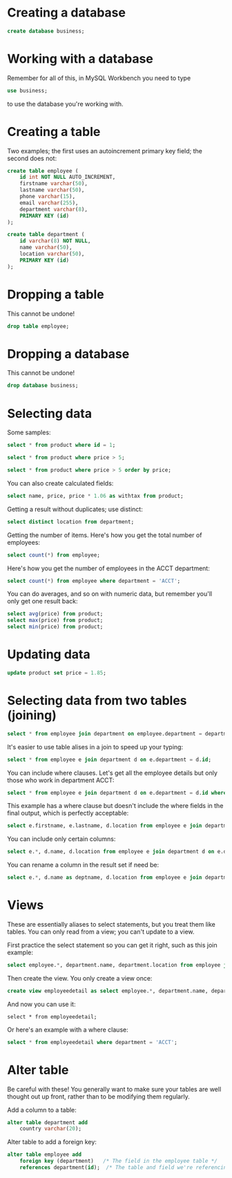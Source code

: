 # Creating a database
```sql
create database business;
```

# Working with a database

Remember for all of this, in MySQL Workbench you need to type
```sql
use business; 
```

to use the database you're working with.

# Creating a table

Two examples; the first uses an autoincrement primary key field; the second does not:

```sql
create table employee (
    id int NOT NULL AUTO_INCREMENT,
    firstname varchar(50),
    lastname varchar(50),
    phone varchar(15),
    email varchar(255),
    department varchar(8),
    PRIMARY KEY (id)
);

create table department (
    id varchar(8) NOT NULL,
    name varchar(50),
    location varchar(50),
    PRIMARY KEY (id)
);
```

# Dropping a table

This cannot be undone!

```sql
drop table employee;
```
# Dropping a database
This cannot be undone!

```sql
drop database business;
```

# Selecting data

Some samples:

```sql
select * from product where id = 1;

select * from product where price > 5;

select * from product where price > 5 order by price;
```

You can also create calculated fields:

```sql
select name, price, price * 1.06 as withtax from product;
```

Getting a result without duplicates; use distinct:

```sql
select distinct location from department;
```

Getting the number of items. Here's how you get the total number of employees:

```sql
select count(*) from employee;
```

Here's how you get the number of employees in the ACCT department:

```sql
select count(*) from employee where department = 'ACCT';
```

You can do averages, and so on with numeric data, but remember you'll only get one result back:

```sql
select avg(price) from product;
select max(price) from product;
select min(price) from product;
```

# Updating data

```sql
update product set price = 1.85;
```

# Selecting data from two tables (joining)

```sql
select * from employee join department on employee.department = department.id;
```

It's easier to use table alises in a join to speed up your typing:

```sql
select * from employee e join department d on e.department = d.id;
```

You can include where clauses. Let's get all the employee details but only those who work in department ACCT:

```sql
select * from employee e join department d on e.department = d.id where d.id = 'ACCT';
```

This example has a where clause but doesn't include the where fields in the final output, which is perfectly acceptable:

```sql
select e.firstname, e.lastname, d.location from employee e join department d on e.department = d.id where d.id = 'ACCT';
```

You can include only certain columns:

```sql
select e.*, d.name, d.location from employee e join department d on e.department = d.id;
```

You can rename a column in the result set if need  be:

```sql
select e.*, d.name as deptname, d.location from employee e join department d on e.department = d.id;
```

# Views

These are essentially aliases to select statements, but you treat them like tables. You can only read from a view; you can't update to a view.

First practice the select statement so you can get it right, such as this join example:

```sql
select employee.*, department.name, department.location from employee join department on employee.department = department.id;
```

Then create the view. You only create a view once:
```sql
create view employeedetail as select employee.*, department.name, department.location from employee join department on employee.department = department.id;
```

And now you can use it:

```
select * from employeedetail;
```

Or here's an example with a where clause:

```sql
select * from employeedetail where department = 'ACCT';
```


# Alter table

Be careful with these! You generally want to make sure your tables are well thought out up front, rather than to be modifying them regularly.

Add a column to a table:

```sql
alter table department add
	country varchar(20);
```

Alter table to add a foreign key:

```sql
alter table employee add
	foreign key (department)   /* The field in the employee table */
    references department(id);  /* The table and field we're referencing, this case table department's primary key id called it */
```
